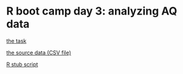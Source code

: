 # R boot camp day 3: analyzing AQ data

[the task](http://talklab.psy.gla.ac.uk/r_training/scoring_the_AQ)

[the source data (CSV file)](https://raw.githubusercontent.com/dalejbarr/rbootcamp/master/day_3/sm_data.csv)

[R stub script](https://raw.githubusercontent.com/dalejbarr/rbootcamp/master/day_3/AQ_analysis.R)
